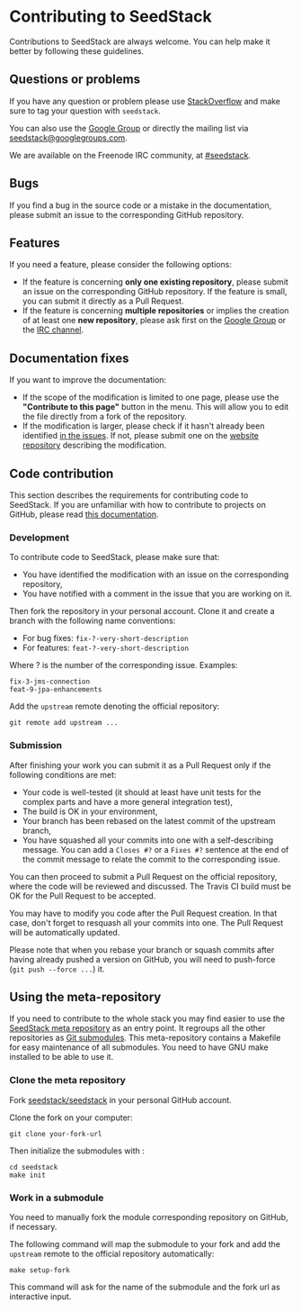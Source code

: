 # Contributing to SeedStack

Contributions to SeedStack are always welcome. You can help make it better by following these guidelines.  

## Questions or problems

If you have any question or problem please use [StackOverflow](http://stackoverflow.com) and make sure to tag your question with `seedstack`.

You can also use the [Google Group](https://groups.google.com/forum/#!forum/seedstack) or directly the mailing list via [seedstack@googlegroups.com](mailto:seedstack@googlegroups.com).

We are available on the Freenode IRC community, at [#seedstack](irc://freenode.net/#seedstack). 

## Bugs

If you find a bug in the source code or a mistake in the documentation, please submit an issue to the corresponding GitHub repository. 

## Features

If you need a feature, please consider the following options:

* If the feature is concerning **only one existing repository**, please submit an issue on the corresponding GitHub repository. If the feature is small, you can submit it directly as a Pull Request.
* If the feature is concerning **multiple repositories** or implies the creation of at least one **new repository**, please ask first on the [Google Group](https://groups.google.com/forum/#!forum/seedstack) or the [IRC channel](irc://freenode.net/#seedstack).

## Documentation fixes

If you want to improve the documentation:

* If the scope of the modification is limited to one page, please use the **"Contribute to this page"** button in the menu. This will allow you to edit the file directly from a fork of the repository. 
* If the modification is larger, please check if it hasn't already been identified [in the issues](https://github.com/seedstack/website/issues). If not, please submit one on the [website repository](https://github.com/seedstack/website) describing the modification.

## Code contribution

This section describes the requirements for contributing code to SeedStack. If you are unfamiliar with how to contribute to projects on GitHub, please read [this documentation](http://git-scm.com/book/en/v2/GitHub-Contributing-to-a-Project). 

### Development

To contribute code to SeedStack, please make sure that:

* You have identified the modification with an issue on the corresponding repository, 
* You have notified with a comment in the issue that you are working on it.

Then fork the repository in your personal account. Clone it and create a branch with the following name conventions:

* For bug fixes: `fix-?-very-short-description`
* For features: `feat-?-very-short-description`

Where ? is the number of the corresponding issue. Examples:

    fix-3-jms-connection
    feat-9-jpa-enhancements

Add the `upstream` remote denoting the official repository:

    git remote add upstream ...

### Submission

After finishing your work you can submit it as a Pull Request only if the following conditions are met:

* Your code is well-tested (it should at least have unit tests for the complex parts and have a more general integration test),
* The build is OK in your environment,
* Your branch has been rebased on the latest commit of the upstream branch,
* You have squashed all your commits into one with a self-describing message. You can add a `Closes #?` or a `Fixes #?` sentence at the end of the commit message to relate the commit to the corresponding issue. 

You can then proceed to submit a Pull Request on the official repository, where the code will be reviewed and discussed. The Travis CI build must be OK for the Pull Request to be accepted. 

You may have to modify you code after the Pull Request creation. In that case, don't forget to resquash all your commits into one. The Pull Request will be automatically updated.

Please note that when you rebase your branch or squash commits after having already pushed a version on GitHub, you will need to push-force (`git push --force ...`) it. 

## Using the meta-repository

If you need to contribute to the whole stack you may find easier to use the [SeedStack meta repository](https://github.com/seedstack/seedstack) as an entry point. It regroups all the other repositories as [Git submodules](http://git-scm.com/book/be/v2/Git-Tools-Submodules). This meta-repository contains a Makefile for easy maintenance of all submodules. You need to have GNU make installed to be able to use it.

### Clone the meta repository

Fork [seedstack/seedstack](https://github.com/seedstack/seedstack) in your personal GitHub account.

Clone the fork on your computer:

    git clone your-fork-url

Then initialize the submodules with :
    
    cd seedstack
    make init

### Work in a submodule

You need to manually fork the module corresponding repository on GitHub, if necessary.

The following command will map the submodule to your fork and add the `upstream` remote to the official repository automatically:

    make setup-fork

This command will ask for the name of the submodule and the fork url as interactive input.

